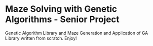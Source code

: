 # Maze Solving with Genetic Algorithms - Senior Project

Genetic Algorithm Library and Maze Generation and Application of GA Library written from scratch.
Enjoy!
